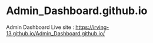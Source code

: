 # Admin_Dashboard.github.io
Admin Dashboard
Live site : https://irving-13.github.io/Admin_Dashboard.github.io/
